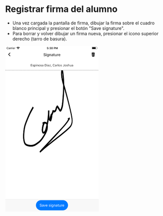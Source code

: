 # Registrar firma del alumno

* Una vez cargada la pantalla de firma, dibujar la firma sobre el cuadro blanco principal y presionar el botón "Save signature". 
* Para borrar y volver dibujar un firma nueva, presionar el icono superior derecho (tarro de basura).

<img src="img/screens/sign-00.png" class="border" width="300"/>